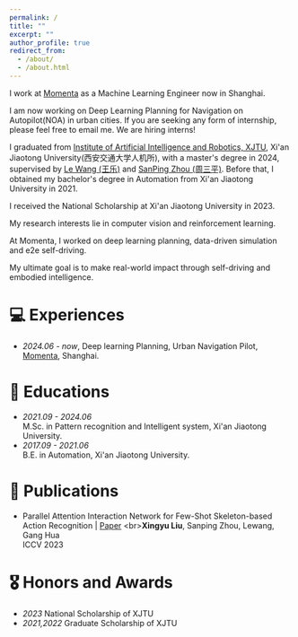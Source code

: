 ```yaml
---
permalink: /
title: ""
excerpt: ""
author_profile: true
redirect_from: 
  - /about/
  - /about.html
---
```


<!-- {% if site.google_scholar_stats_use_cdn %}
{% assign gsDataBaseUrl = "https://cdn.jsdelivr.net/gh/" | append: site.repository | append: "@" %}
{% else %}
{% assign gsDataBaseUrl = "https://raw.githubusercontent.com/" | append: site.repository | append: "/" %}
{% endif %}
{% assign url = gsDataBaseUrl | append: "google-scholar-stats/gs_data_shieldsio.json" %} -->

<span class='anchor' id='about-me'></span>

I work at [Momenta](https://www.momenta.cn/) as a Machine Learning Engineer now in Shanghai.

I am now working on Deep Learning Planning for Navigation on Autopilot(NOA) in urban cities. If you are seeking any form of internship, please feel free to email me. We are hiring interns!

I graduated from [Institute of Artificial Intelligence and Robotics, XJTU](http://www.aiar.xjtu.edu.cn/), Xi'an Jiaotong University(西安交通大学人机所), with a master's degree in 2024, supervised by [Le Wang (王乐)](https://gr.xjtu.edu.cn/web/lewang) 
and [SanPing Zhou (周三平)](https://gr.xjtu.edu.cn/web/spzhou). Before that, I obtained my bachelor's degree in Automation from Xi'an Jiaotong University in 2021.

I received the National Scholarship at Xi'an Jiaotong University in 2023.

My research interests lie in computer vision and reinforcement learning.

At Momenta, I worked on deep learning planning, data-driven simulation and e2e self-driving.

My ultimate goal is to make real-world impact through self-driving and embodied intelligence. 

# 💻 Experiences
- *2024.06 - now*, Deep learning Planning, Urban Navigation Pilot, [Momenta](https://www.momenta.cn/), Shanghai.
  
# 📖 Educations
- *2021.09 - 2024.06* <br> M.Sc. in Pattern recognition and Intelligent system, Xi'an Jiaotong University.
- *2017.09 - 2021.06* <br> B.E. in Automation, Xi'an Jiaotong University.
  
# 📝 Publications 
- Parallel Attention Interaction Network for Few-Shot Skeleton-based Action Recognition \| [Paper]([https://arxiv.org/abs/2310.13512](https://openaccess.thecvf.com/content/ICCV2023/papers/Liu_Parallel_Attention_Interaction_Network_for_Few-Shot_Skeleton-Based_Action_Recognition_ICCV_2023_paper.pdf))
<br>**Xingyu Liu**, Sanping Zhou, Lewang, Gang Hua
<br> ICCV 2023


# 🎖 Honors and Awards
- *2023* National Scholarship of XJTU
- *2021,2022* Graduate Scholarship of XJTU
